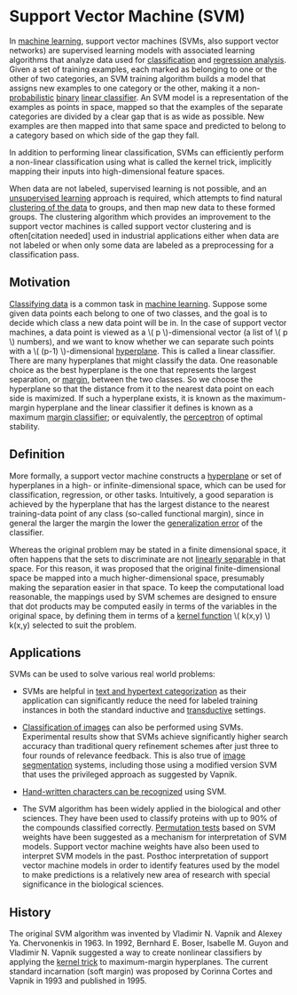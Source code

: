 <!--
.. title: Supervised Learning - Support Vector Machine (SVM)
.. slug: 02-supervised_learning-svm
.. date: 2017-04-03 10:11:55 UTC+08:00
.. tags:
.. category:
.. link:
.. description:
.. type: text
-->

# Support Vector Machine (SVM)      

In [machine learning][d0ba0e61], support vector machines (SVMs, also support vector networks) are supervised learning models with associated learning algorithms that analyze data used for [classification][ea103332] and [regression analysis][f24e6f38]. Given a set of training examples, each marked as belonging to one or the other of two categories, an SVM training algorithm builds a model that assigns new examples to one category or the other, making it a non-[probabilistic][eb8e51a4] [binary][47309b79] [linear classifier][8a0f0125]. An SVM model is a representation of the examples as points in space, mapped so that the examples of the separate categories are divided by a clear gap that is as wide as possible. New examples are then mapped into that same space and predicted to belong to a category based on which side of the gap they fall.

  [ea103332]: https://en.wikipedia.org/wiki/Statistical_classification "Statistical Classification"
  [d0ba0e61]: https://en.wikipedia.org/wiki/Machine_learning "Machine Learning"
  [f24e6f38]: https://en.wikipedia.org/wiki/Regression_analysis "Regression Analysis"
  [eb8e51a4]: https://en.wikipedia.org/wiki/Probabilistic_classification "Probabilistic Classification"
  [47309b79]: https://en.wikipedia.org/wiki/Binary_classification "Binary Classification"
  [8a0f0125]: https://en.wikipedia.org/wiki/Linear_classifier "Linear Classifier"

In addition to performing linear classification, SVMs can efficiently perform a non-linear classification using what is called the kernel trick, implicitly mapping their inputs into high-dimensional feature spaces.

When data are not labeled, supervised learning is not possible, and an [unsupervised learnin][dcbcb5e9]g approach is required, which attempts to find natural [clustering of the data][44d9d562] to groups, and then map new data to these formed groups. The clustering algorithm which provides an improvement to the support vector machines is called support vector clustering and is often[citation needed] used in industrial applications either when data are not labeled or when only some data are labeled as a preprocessing for a classification pass.

  [dcbcb5e9]: https://en.wikipedia.org/wiki/Unsupervised_learning "Unsupervised Learning"
  [44d9d562]: https://en.wikipedia.org/wiki/Cluster_analysis "Cluster Analysis"


## Motivation    
[Classifying data][ea103332] is a common task in [machine learning][d0ba0e61]. Suppose some given data points each belong to one of two classes, and the goal is to decide which class a new data point will be in. In the case of support vector machines, a data point is viewed as a \\( p \\)-dimensional vector (a list of \\( p \\) numbers), and we want to know whether we can separate such points with a \\( (p-1) \\)-dimensional [hyperplane][acded98f]. This is called a linear classifier. There are many hyperplanes that might classify the data. One reasonable choice as the best hyperplane is the one that represents the largest separation, or [margin][94ae2e4e], between the two classes. So we choose the hyperplane so that the distance from it to the nearest data point on each side is maximized. If such a hyperplane exists, it is known as the maximum-margin hyperplane and the linear classifier it defines is known as a maximum [margin classifier][2e8a96b6]; or equivalently, the [perceptron][8152d8c7] of optimal stability.

  [acded98f]: https://en.wikipedia.org/wiki/Hyperplane_separation_theorem "Hyperplane Separation Theorem"
  [94ae2e4e]: https://en.wikipedia.org/wiki/Margin_(machine_learning) "Margin (Machine Learning)"
  [2e8a96b6]: https://en.wikipedia.org/wiki/Margin_classifier "Margin Classifier"
  [8152d8c7]: https://en.wikipedia.org/wiki/Perceptron "Perceptron"


## Definition      
More formally, a support vector machine constructs a [hyperplane][acded98f] or set of hyperplanes in a high- or infinite-dimensional space, which can be used for classification, regression, or other tasks. Intuitively, a good separation is achieved by the hyperplane that has the largest distance to the nearest training-data point of any class (so-called functional margin), since in general the larger the margin the lower the [generalization error][12d97779] of the classifier.

  [12d97779]: https://en.wikipedia.org/wiki/Generalization_error "Generalization Error"


Whereas the original problem may be stated in a finite dimensional space, it often happens that the sets to discriminate are not [linearly separable][27ba7cf2] in that space. For this reason, it was proposed that the original finite-dimensional space be mapped into a much higher-dimensional space, presumably making the separation easier in that space. To keep the computational load reasonable, the mappings used by SVM schemes are designed to ensure that dot products may be computed easily in terms of the variables in the original space, by defining them in terms of a [kernel function][1e7d23f7] \\( k(x,y) \\) k(x,y) selected to suit the problem.

  [27ba7cf2]: https://en.wikipedia.org/wiki/Linear_separability "Linear Separability"
  [1e7d23f7]: https://en.wikipedia.org/wiki/Positive-definite_kernel "Kernel Function"


## Applications      
SVMs can be used to solve various real world problems:

- SVMs are helpful in [text and hypertext categorization][6eab5d2f] as their application can significantly reduce the need for labeled training instances in both the standard inductive and [transductive][1b5ecac0] settings.
- [Classification of images][8dd6e529] can also be performed using SVMs. Experimental results show that SVMs achieve significantly higher search accuracy than traditional query refinement schemes after just three to four rounds of relevance feedback. This is also true of [image segmentation][96908577] systems, including those using a modified version SVM that uses the privileged approach as suggested by Vapnik.
- [Hand-written characters can be recognized][93b85089] using SVM.
- The SVM algorithm has been widely applied in the biological and other sciences. They have been used to classify proteins with up to 90% of the compounds classified correctly. [Permutation tests][249d9d2b] based on SVM weights have been suggested as a mechanism for interpretation of SVM models.  Support vector machine weights have also been used to interpret SVM models in the past.  Posthoc interpretation of support vector machine models in order to identify features used by the model to make predictions is a relatively new area of research with special significance in the biological sciences.

  [6eab5d2f]: https://en.wikipedia.org/wiki/Document_classification "Text/Document Classification"
  [1b5ecac0]: https://en.wikipedia.org/wiki/Transduction_(machine_learning) "Transduction (Machine Learning)"
  [8dd6e529]: https://en.wikipedia.org/wiki/Computer_vision#Recognition "Image Recognition"
  [96908577]: https://en.wikipedia.org/wiki/Image_segmentation "Image Segmentation"
  [93b85089]: https://en.wikipedia.org/wiki/Handwriting_recognition "Handwriting Recognition"
  [249d9d2b]: https://en.wikipedia.org/wiki/Resampling_(statistics)#Permutation_tests "Permutation Tests"


## History        
The original SVM algorithm was invented by Vladimir N. Vapnik and Alexey Ya. Chervonenkis in 1963. In 1992, Bernhard E. Boser, Isabelle M. Guyon and Vladimir N. Vapnik suggested a way to create nonlinear classifiers by applying the [kernel trick][8620456d] to maximum-margin hyperplanes.  The current standard incarnation (soft margin) was proposed by Corinna Cortes and Vapnik in 1993 and published in 1995.    

  [8620456d]: https://en.wikipedia.org/wiki/Kernel_method "Kernel Trick"
